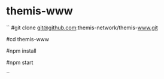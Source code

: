 # themis-www
``
#git clone git@github.com:themis-network/themis-www.git

#cd themis-www

#npm install

#npm start

``
